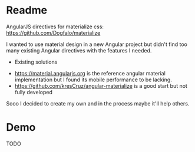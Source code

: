 # Readme

AngularJS directives for materialize css: https://github.com/Dogfalo/materialize

I wanted to use material design in a new Angular project but didn't find too many existing 
Angular directives with the features I needed.

* Existing solutions
- https://material.angularjs.org is the reference angular material implementation but I found its
mobile performance to be lacking.
- https://github.com/kresCruz/angular-materialize is a good start but not fully developed

Sooo I decided to create my own and in the process maybe it'll help others.

# Demo

TODO
